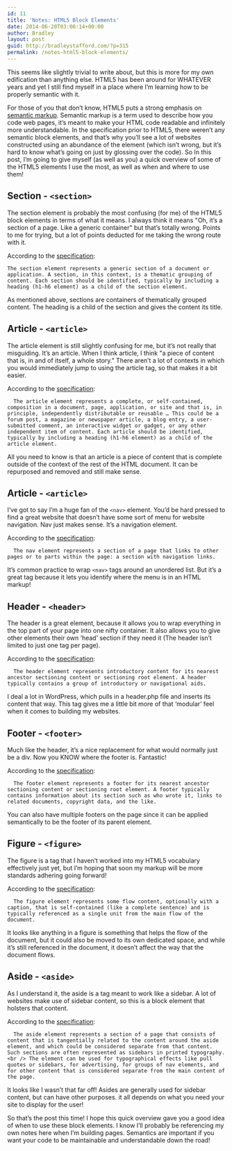 ```yaml
---
id: 11
title: 'Notes: HTML5 Block Elements'
date: 2014-06-20T03:00:14+00:00
author: Bradley
layout: post
guid: http://bradleystafford.com/?p=315
permalink: /notes-html5-block-elements/
---
```

This seems like slightly trivial to write about, but this is more for my own edification than anything else. HTML5 has been around for WHATEVER years and yet I still find myself in a place where I’m learning how to be properly semantic with it.

<!--more-->

For those of you that don’t know, HTML5 puts a strong emphasis on [semantic markup](http://html5doctor.com/lets-talk-about-semantics/). Semantic markup is a term used to describe how you code web pages, it’s meant to make your HTML code readable and infinitely more understandable. In the specification prior to HTML5, there weren’t any semantic block elements, and that’s why you’ll see a lot of websites constructed using an abundance of the element (which isn’t wrong, but it’s hard to know what’s going on just by glossing over the code). So In this post, I’m going to give myself (as well as you) a quick overview of some of the HTML5 elements I use the most, as well as when and where to use them!


## Section - `<section>`
The section element is probably the most confusing (for me) of the HTML5 block elements in terms of what it means. I always think it means "Oh, it’s a section of a page. Like a generic container" but that’s totally wrong. Points to me for trying, but a lot of points deducted for me taking the wrong route with it.

According to the [specification](http://www.w3.org/TR/html5/sections.html#the-section-element):

    The section element represents a generic section of a document or application. A section, in this context, is a thematic grouping of content. Each section should be identified, typically by including a heading (h1-h6 element) as a child of the section element.

As mentioned above, sections are containers of thematically grouped content. The heading is a child of the section and gives the content its title.

## Article - `<article>`
The article element is still slightly confusing for me, but it’s not really that misguiding. It’s an article. When I think article, I think "a piece of content that is, in and of itself, a whole story." There aren’t a lot of contexts in which you would immediately jump to using the article tag, so that makes it a bit easier.

According to the [specification](http://www.w3.org/TR/html5/sections.html#the-article-element):


      The article element represents a complete, or self-contained, composition in a document, page, application, or site and that is, in principle, independently distributable or reusable … This could be a forum post, a magazine or newspaper article, a blog entry, a user-submitted comment, an interactive widget or gadget, or any other independent item of content. Each article should be identified, typically by including a heading (h1-h6 element) as a child of the article element.

All you need to know is that an article is a piece of content that is complete outside of the context of the rest of the HTML document. It can be repurposed and removed and still make sense.

## Article - `<article>`
I’ve got to say I’m a huge fan of the `<nav>` element. You’d be hard pressed to find a great website that doesn’t have some sort of menu for website navigation. Nav just makes sense. It’s a navigation element.

According to the [specification](http://www.w3.org/TR/html5/sections.html#the-nav-element):

      The nav element represents a section of a page that links to other pages or to parts within the page: a section with navigation links.

It’s common practice to wrap `<nav>` tags around an unordered list. But it’s a great tag because it lets you identify where the menu is in an HTML markup!

## Header - `<header>`
The header is a great element, because it allows you to wrap everything in the top part of your page into one nifty container. It also allows you to give other elements their own ‘head’ section if they need it (The header isn’t limited to just one tag per page).

According to the [specification](http://www.w3.org/TR/html5/sections.html#the-header-element):


      The header element represents introductory content for its nearest ancestor sectioning content or sectioning root element. A header typically contains a group of introductory or navigational aids.


I deal a lot in WordPress, which pulls in a header.php file and inserts its content that way. This tag gives me a little bit more of that ‘modular’ feel when it comes to building my websites.

## Footer - `<footer>`
Much like the header, it’s a nice replacement for what would normally just be a div. Now you KNOW where the footer is. Fantastic!


According to the [specification](http://www.w3.org/TR/html5/sections.html#the-footer-element):

      The footer element represents a footer for its nearest ancestor sectioning content or sectioning root element. A footer typically contains information about its section such as who wrote it, links to related documents, copyright data, and the like.



You can also have multiple footers on the page since it can be applied semantically to be the footer of its parent element.

## Figure - `<figure>`
The figure is a tag that I haven’t worked into my HTML5 vocabulary effectively just yet, but I’m hoping that soon my markup will be more standards adhering going forward!

According to the [specification](http://www.w3.org/TR/html5/sections.html#the-figure-element):

      The figure element represents some flow content, optionally with a caption, that is self-contained (like a complete sentence) and is typically referenced as a single unit from the main flow of the document.

It looks like anything in a figure is something that helps the flow of the document, but it could also be moved to its own dedicated space, and while it’s still referenced in the document, it doesn’t affect the way that the document flows.

## Aside - `<aside>`
As I understand it, the aside is a tag meant to work like a sidebar. A lot of websites make use of sidebar content, so this is a block element that holsters that content.

According to the [specification](http://www.w3.org/TR/html5/sections.html#the-aside-element):

      The aside element represents a section of a page that consists of content that is tangentially related to the content around the aside element, and which could be considered separate from that content. Such sections are often represented as sidebars in printed typography.<br /> The element can be used for typographical effects like pull quotes or sidebars, for advertising, for groups of nav elements, and for other content that is considered separate from the main content of the page.


It looks like I wasn’t that far off! Asides are generally used for sidebar content, but can have other purposes. it all depends on what you need your site to display for the user!


So that’s the post this time! I hope this quick overview gave you a good idea of when to use these block elements. I know I’ll probably be referencing my own notes here when I’m building pages. Semantics are important if you want your code to be maintainable and understandable down the road!
